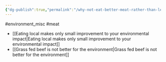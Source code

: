 ```yaml
---
{"dg-publish":true,"permalink":"/why-not-eat-better-meat-rather-than-less-meat/","created":"2024-03-08T14:27:00.000+00:00","updated":"2025-09-29T00:32:59.329+01:00"}
---
```


#environment_misc #meat 

- [[Eating local makes only small improvement to your environmental impact\|Eating local makes only small improvement to your environmental impact]]
- [[Grass fed beef is not better for the environment\|Grass fed beef is not better for the environment]]